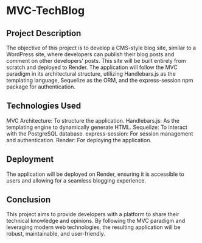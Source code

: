 # MVC-TechBlog
## Project Description
The objective of this project is to develop a CMS-style blog site, similar to a WordPress site, where developers can publish their blog posts and comment on other developers’ posts. This site will be built entirely from scratch and deployed to Render. The application will follow the MVC paradigm in its architectural structure, utilizing Handlebars.js as the templating language, Sequelize as the ORM, and the express-session npm package for authentication.

## Technologies Used
MVC Architecture: To structure the application.
Handlebars.js: As the templating engine to dynamically generate HTML.
Sequelize: To interact with the PostgreSQL database.
express-session: For session management and authentication.
Render: For deploying the application.
## Deployment
The application will be deployed on Render, ensuring it is accessible to users and allowing for a seamless blogging experience.

## Conclusion
This project aims to provide developers with a platform to share their technical knowledge and opinions. By following the MVC paradigm and leveraging modern web technologies, the resulting application will be robust, maintainable, and user-friendly.
